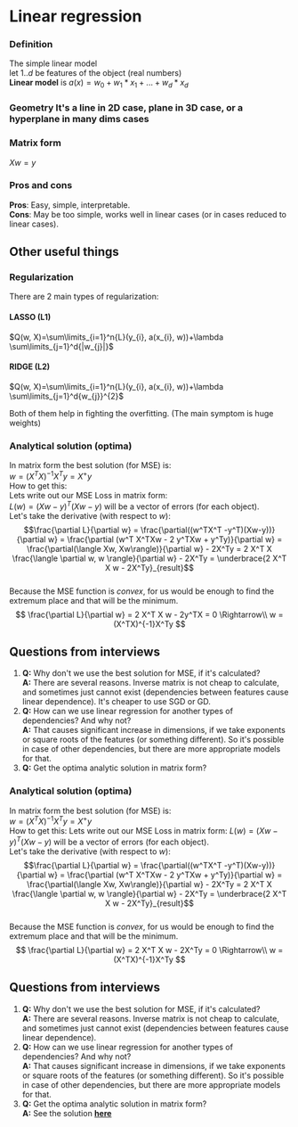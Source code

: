 
  
# Linear regression    
    
### Definition    
 The simple linear model      
let $1..d$ be features of the object (real numbers)      
**Linear model** is $a(x) = w_0 + w_1 * x_1 + ... + w_d * x_d$    
    
### Geometry It's a **line** in 2D case, **plane** in 3D case, or a **hyperplane** in many dims cases     
    
### Matrix form    
 $X  w = y$    
    
### Pros and cons 
**Pros**: Easy, simple, interpretable.      
**Cons**: May be too simple, works well in linear cases (or in cases reduced to linear cases).    
    
## Other useful things 
### Regularization    
    
There are 2 main types of regularization:  
  
#### LASSO (L1)  
$Q(w, X)=\sum\limits_{i=1}^n{L}(y_{i}, a(x_{i}, w))+\lambda \sum\limits_{j=1}^d{|w_{j}|}$  
  
#### RIDGE (L2)  
$Q(w, X)=\sum\limits_{i=1}^n{L}(y_{i}, a(x_{i}, w))+\lambda \sum\limits_{j=1}^d{w_{j}}^{2}$  
  
Both of them help in fighting the overfitting. (The main symptom is huge weights)  
### Analytical solution (optima)    
    
In matrix form the best solution (for MSE) is:      
$w = (X^T X)^{-1} X^T y = X^+ y$    
How to get this:  
Lets write out our MSE Loss in matrix form:   
$L(w) = (Xw-y)^T (Xw-y)$ will be a vector of errors (for each object).    
Let's take the derivative (with respect to $w$):    
$$\frac{\partial L}{\partial w} =  \frac{\partial((w^TX^T -y^T)(Xw-y))}{\partial w} = \frac{\partial (w^T X^TXw - 2 y^TXw + y^Ty)}{\partial w}  =  \frac{\partial(\langle Xw, Xw\rangle)}{\partial w} - 2X^Ty = 2 X^T X \frac{\langle \partial w, w \rangle}{\partial w} - 2X^Ty = \underbrace{2 X^T X w - 2X^Ty}_{result}$$    
Because the MSE function is *convex*, for us would be enough to find the extremum place and that will be the minimum.    
$$ \frac{\partial L}{\partial w} = 2 X^T X w - 2y^TX = 0 \Rightarrow\\ w = (X^TX)^{-1}X^Ty $$  
  
  
  
  
    
## Questions from interviews    
 1) **Q:** Why don't we use the best solution for MSE, if it's calculated?      
**A:** There are several reasons. Inverse matrix is not cheap to calculate, and sometimes just cannot exist (dependencies between features cause linear dependence). It's cheaper to use SGD or GD.    
2) **Q:** How can we use linear regression for another types of dependencies?  And why not?      
**A:** That causes significant increase in dimensions, if we take exponents or square roots of the features (or something different). So it's possible in case of other dependencies, but there are more appropriate models for that.      
3) **Q:** Get the optima analytic solution in matrix form?      
### Analytical solution (optima)  
  
In matrix form the best solution (for MSE) is:    
$w = (X^T X)^{-1} X^T y = X^+ y$  
How to get this:
Lets write out our MSE Loss in matrix form: 
$L(w) = (Xw-y)^T (Xw-y)$ will be a vector of errors (for each object).  
Let's take the derivative (with respect to $w$):  
$$\frac{\partial L}{\partial w} =  \frac{\partial((w^TX^T -y^T)(Xw-y))}{\partial w} = \frac{\partial (w^T X^TXw - 2 y^TXw + y^Ty)}{\partial w}  =  \frac{\partial(\langle Xw, Xw\rangle)}{\partial w} - 2X^Ty = 2 X^T X \frac{\langle \partial w, w \rangle}{\partial w} - 2X^Ty = \underbrace{2 X^T X w - 2X^Ty}_{result}$$  
Because the MSE function is *convex*, for us would be enough to find the extremum place and that will be the minimum.  
$$ \frac{\partial L}{\partial w} = 2 X^T X w - 2X^Ty = 0 \Rightarrow\\ w = (X^TX)^{-1}X^Ty $$




  
## Questions from interviews  
   
1) **Q:** Why don't we use the best solution for MSE, if it's calculated?    
**A:** There are several reasons. Inverse matrix is not cheap to calculate, and sometimes just cannot exist (dependencies between features cause linear dependence).   
2) **Q:** How can we use linear regression for another types of dependencies?  And why not?    
**A:** That causes significant increase in dimensions, if we take exponents or square roots of the features (or something different). So it's possible in case of other dependencies, but there are more appropriate models for that.    
3) **Q:** Get the optima analytic solution in matrix form?    
**A:** See the solution [**here**](#analytical-solution-optima)
